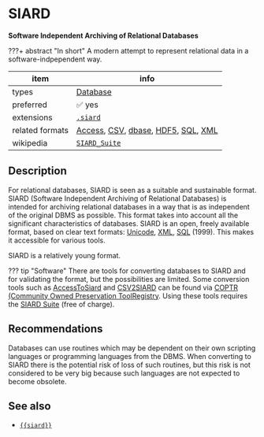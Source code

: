 

# SIARD

**Software Independent Archiving of Relational Databases**

???+ abstract "In short"
    A modern attempt to represent relational data in a software-indpependent way.

item | info
--- | ---
types | [Database](../dataTypes/database.md)
preferred | ✅ yes
extensions | [`.siard`](../extensions/siard.md)
related formats | [Access](../fileFormats/access.md), [CSV](../fileFormats/csv.md), [dbase](../fileFormats/dbase.md), [HDF5](../fileFormats/hdf5.md), [SQL](../fileFormats/sql.md), [XML](../fileFormats/xml.md)
wikipedia | [`SIARD_Suite`]({{wikipedia}}/SIARD_Suite)

## Description

For relational databases, SIARD is seen as
a suitable and sustainable format. SIARD (Software Independent Archiving of
Relational Databases) is intended for archiving relational databases in a way
that is as independent of the original DBMS as possible. This format takes into
account all the significant characteristics of databases. SIARD is an open,
freely available format, based on clear text formats:
[Unicode]({{unicode}}), [XML](../fileFormats/xml.md), [SQL](../fileFormats/sql.md) (1999).
This makes it accessible for various tools.

SIARD is a relatively young format.

??? tip "Software"
    There are tools for converting databases to SIARD and for validating the format,
    but the possibilities are limited. Some conversion tools such as
    [AccessToSiard]({{coptr}}/AccessToSiard)
    and
    [CSV2SIARD]({{coptr}}/CSV2SIARD)
    can be found via
    [COPTR (Community Owned Preservation ToolRegistry]({{coptr}}/Category:File_Format_Migration).
    Using these tools requires the
    [SIARD Suite]({{coptr}}/SIARD_Suite) (free of charge).

## Recommendations

Databases can use routines which may be
dependent on their own scripting languages or programming languages from the
DBMS. When converting to SIARD there is the potential risk of loss of such
routines, but this risk is not considered to be very big because such
languages are not expected to become obsolete.


## See also
*   [`{{siard}}`]({{siard}})



